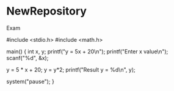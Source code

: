 # NewRepository
Exam

#include <stdio.h>
#include <math.h>

main()
{
  int x, y;
  printf("y = 5x + 20\n"); 
  printf("Enter x value\n");
  scanf("%d", &x);
  
  y = 5 * x + 20;
  y = y*2;
  printf("Result y = %d\n", y);
  
  system("pause");
}

